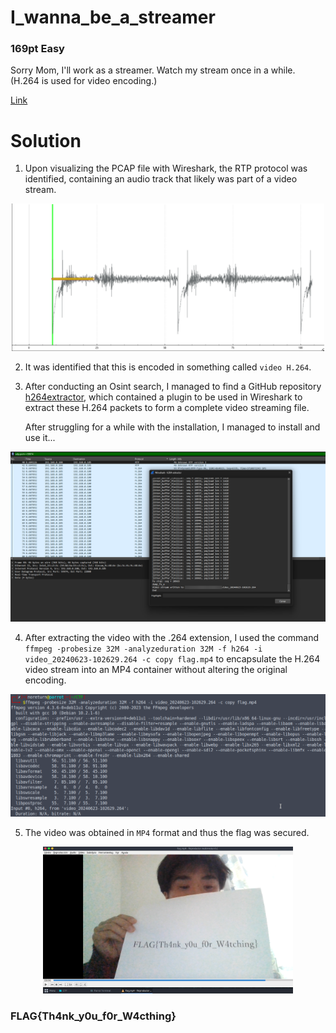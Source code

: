 # I_wanna_be_a_streamer
### 169pt Easy

Sorry Mom, I'll work as a streamer.
Watch my stream once in a while.
(H.264 is used for video encoding.)

[Link](../files/for-I-wanna-be-a-streamer.zip)

# Solution

1. Upon visualizing the PCAP file with Wireshark, the RTP protocol was identified, containing an audio track that likely was part of a video stream.

<p align="center">
  <img src="../../Imagenes/LMl3NHKKct.png" width="500" alt="Signal">
</p>

2. It was identified that this is encoded in something called `video H.264`.

3. After conducting an Osint search, I managed to find a GitHub repository [h264extractor](https://github.com/volvet/h264extractor), which contained a plugin to be used in Wireshark to extract these H.264 packets to form a complete video streaming file.

   After struggling for a while with the installation, I managed to install and use it...

<p align="center">
  <img src="../../Imagenes/DlAu9Nk27G.png" width="600" alt="Extraction">
</p>

4. After extracting the video with the .264 extension, I used the command `ffmpeg -probesize 32M -analyzeduration 32M -f h264 -i video_20240623-102629.264 -c copy flag.mp4` to encapsulate the H.264 video stream into an MP4 container without altering the original encoding.

<p align="center">
  <img src="../../Imagenes/rt4hyC1n7M.png" width="600" alt="FFMPEG">
</p>

5. The video was obtained in `MP4` format and thus the flag was secured.

<p align="center">
  <img src="../../Imagenes/Y0nYFsjnTM.png" width="400" alt="FLAG">
</p>

### FLAG{Th4nk_y0u_f0r_W4cthing}


